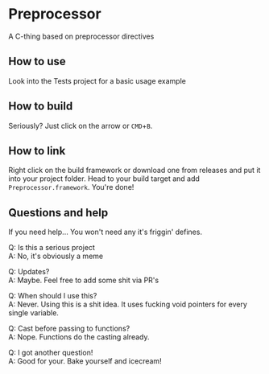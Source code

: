 # Preprocessor
A C-thing based on preprocessor directives

## How to use
Look into the Tests project for a basic usage example

## How to build
Seriously? Just click on the arrow or `CMD`+`B`.

## How to link
Right click on the build framework or download one from releases and put it into your project folder. Head to your build target and add `Preprocessor.framework`. You're done!

## Questions and help
If you need help... You won't need any it's friggin' defines.

Q: Is this a serious project<br>
A: No, it's obviously a meme

Q: Updates?<br>
A: Maybe. Feel free to add some shit via PR's

Q: When should I use this?<br>
A: Never. Using this is a shit idea. It uses fucking void pointers for every single variable.

Q: Cast before passing to functions?<br>
A: Nope. Functions do the casting already.

Q: I got another question!<br>
A: Good for your. Bake yourself and icecream!
